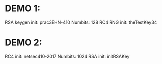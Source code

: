
DEMO 1:
================================

RSA keygen init: prac3EHN-410
Numbits: 128
RC4 RNG init: theTestKey34


DEMO 2:
================================

RC4 init: netsec410-2017
Numbits: 1024
RSA init: initRSAKey
